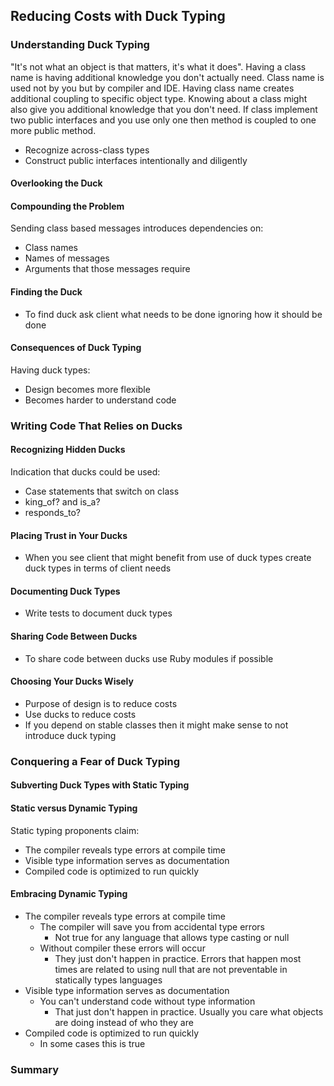 ## Reducing Costs with Duck Typing

### Understanding Duck Typing
"It's not what an object is that matters, it's what it does".
Having a class name is having additional knowledge you don't 
actually need. Class name is used not by you but by compiler 
and IDE. Having class name creates additional coupling to 
specific object type. Knowing about a class might also give you 
additional knowledge that you don't need. If class implement two 
public interfaces and you use only one then method is coupled 
to one more public method.
* Recognize across-class types
* Construct public interfaces intentionally and diligently
#### Overlooking the Duck
#### Compounding the Problem
Sending class based messages introduces 
dependencies on:
* Class names
* Names of messages
* Arguments that those messages require
#### Finding the Duck
* To find duck ask client what needs to 
be done ignoring how it should be done
#### Consequences of Duck Typing
Having duck types:
* Design becomes more flexible
* Becomes harder to understand code
### Writing Code That Relies on Ducks
#### Recognizing Hidden Ducks
Indication that ducks could be used:
* Case statements that switch on class
* king_of? and is_a?
* responds_to?
#### Placing Trust in Your Ducks
* When you see client that might benefit from 
use of duck types create duck types in terms 
of client needs
#### Documenting Duck Types
* Write tests to document duck types
#### Sharing Code Between Ducks
* To share code between ducks use Ruby modules if possible
#### Choosing Your Ducks Wisely
* Purpose of design is to reduce costs
* Use ducks to reduce costs
* If you depend on stable classes then it 
might make sense to not introduce duck typing
### Conquering a Fear of Duck Typing
#### Subverting Duck Types with Static Typing
#### Static versus Dynamic Typing
Static typing proponents claim:
* The compiler reveals type errors at compile time
* Visible type information serves as documentation
* Compiled code is optimized to run quickly
#### Embracing Dynamic Typing
* The compiler reveals type errors at compile time
    * The compiler will save you from accidental type errors
        * Not true for any language that allows type casting 
        or null
    * Without compiler these errors will occur
        * They just don't happen in practice. 
        Errors that happen most times are related 
        to using null that are not preventable in 
        statically types languages
* Visible type information serves as documentation
    * You can't understand code without type information
        * That just don't happen in practice. Usually 
        you care what objects are doing instead of 
        who they are
* Compiled code is optimized to run quickly
    * In some cases this is true    
### Summary

